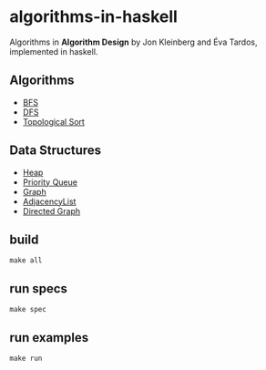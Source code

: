 # algorithms-in-haskell

Algorithms in __Algorithm Design__ by Jon Kleinberg and Éva Tardos, implemented in haskell.

## Algorithms

* [BFS](./src/BFS.hs)
* [DFS](./src/DFS.hs)
* [Topological Sort](./src/TopSort.hs)

## Data Structures

* [Heap](./src/Heap.hs)
* [Priority Queue](./src/PriorityQueue.hs)
* [Graph](./src/Graph.hs)
* [AdjacencyList](./src/AdjacencyList.hs)
* [Directed Graph](./src/Digraph.hs)

## build

```
make all
```

## run specs

```
make spec
```

## run examples

```
make run
```
